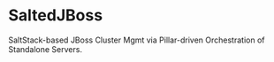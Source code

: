 # SaltedJBoss
SaltStack-based JBoss Cluster Mgmt via Pillar-driven Orchestration of Standalone Servers.
